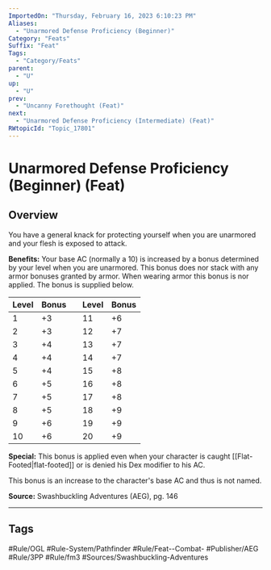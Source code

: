 ```yaml
---
ImportedOn: "Thursday, February 16, 2023 6:10:23 PM"
Aliases:
  - "Unarmored Defense Proficiency (Beginner)"
Category: "Feats"
Suffix: "Feat"
Tags:
  - "Category/Feats"
parent:
  - "U"
up:
  - "U"
prev:
  - "Uncanny Forethought (Feat)"
next:
  - "Unarmored Defense Proficiency (Intermediate) (Feat)"
RWtopicId: "Topic_17801"
---
```

# Unarmored Defense Proficiency (Beginner) (Feat)
## Overview
You have a general knack for protecting yourself when you are unarmored and your flesh is exposed to attack. 

**Benefits:** Your base AC (normally a 10) is increased by a bonus determined by your level when you are unarmored. This bonus does nor stack with any armor bonuses granted by armor. When wearing armor this bonus is nor applied. The bonus is supplied below.


| **Level** | **Bonus** |  | **Level** | **Bonus** |
|---|---|---|---|---|
| 1 | +3 |  | 11 | +6 |
| 2 | +3 |  | 12 | +7 |
| 3 | +4 |  | 13 | +7 |
| 4 | +4 |  | 14 | +7 |
| 5 | +4 |  | 15 | +8 |
| 6 | +5 |  | 16 | +8 |
| 7 | +5 |  | 17 | +8 |
| 8 | +5 |  | 18 | +9 |
| 9 | +6 |  | 19 | +9 |
| 10 | +6 |  | 20 | +9 |

**Special:** This bonus is applied even when your character is caught [[Flat-Footed|flat-footed]] or is denied his Dex modifier to his AC.

This bonus is an increase to the character's base AC and thus is not named.

**Source:** Swashbuckling Adventures (AEG), pg. 146


---
## Tags
#Rule/OGL #Rule-System/Pathfinder #Rule/Feat--Combat- #Publisher/AEG #Rule/3PP #Rule/fm3 #Sources/Swashbuckling-Adventures

